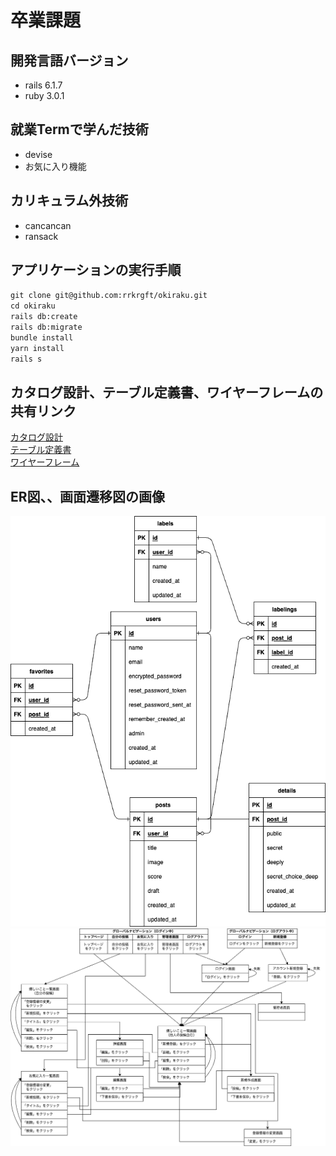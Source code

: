 # 卒業課題
## 開発言語バージョン
 - rails 6.1.7
 - ruby 3.0.1

## 就業Termで学んだ技術
 - devise
 - お気に入り機能

## カリキュラム外技術
 - cancancan
 - ransack

 ## アプリケーションの実行手順
  `git clone git@github.com:rrkrgft/okiraku.git`  
  `cd okiraku`  
  `rails db:create`  
  `rails db:migrate`   
  `bundle install`  
  `yarn install`  
  `rails s`  

## カタログ設計、テーブル定義書、ワイヤーフレームの共有リンク
 [カタログ設計](https://1drv.ms/x/s!Agex3JiktMUAgfsfEyg6QBKEUm_aiw?e=1nv7fO)  
 [テーブル定義書](https://1drv.ms/x/s!Agex3JiktMUAgfsfEyg6QBKEUm_aiw?e=1nv7fO)  
 [ワイヤーフレーム](https://1drv.ms/b/s!Agex3JiktMUAgfsk7h43q-5tA0zjgw?e=h6Foh6)

##  ER図、、画面遷移図の画像
 ![ER図](./ER.png)  
 ![画面遷移図](./view.png)
   